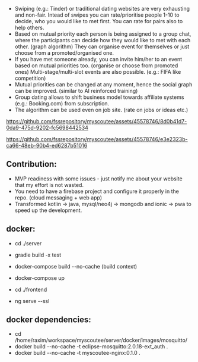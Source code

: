 * Swiping (e.g.: Tinder) or traditional dating websites are very exhausting and non-fair. Intead of swipes you can rate/prioritise people 1-10 to decide, who you would like to met first. You can rate for pairs also to help others.
* Based on mutual priority each person is being assigned to a group chat, where the participants can decide how they would like to met with each other. (graph algorithm) They can organise event for themselves or just choose from a promoted/organised one.
* If you have met someone already, you can invite him/her to an event based on mutual priorities too. (organise or choose from promoted ones) Multi-stage/multi-slot events are also possible. (e.g.: FIFA like competition)
* Mutual priorities can be changed at any moment, hence the social graph can be improved. (similar to AI reinforced training)
* Group dating allows to shift business model towards affiliate systems (e.g.: Booking.com) from subscription.
* The algorithm can be used even on job site. (rate on jobs or ideas etc.)

https://github.com/fssrepository/myscoutee/assets/45578746/8d0b41d7-0da9-475d-9202-fc5698442534

https://github.com/fssrepository/myscoutee/assets/45578746/e3e2323b-ca66-48eb-90b4-ed6287b51016

Contribution:
-------------
* MVP readiness with some issues - just notify me about your website that my effort is not wasted.
* You need to have a firebase project and configure it properly in the repo. (cloud messaging + web app)
* Transformed kotlin -> java, mysql/neo4j -> mongodb and ionic -> pwa to speed up the development.

docker:
-------
* cd ./server
* gradle build -x test
* docker-compose build --no-cache (build context)
* docker-compose up

* cd ./frontend
* ng serve --ssl

docker dependencies:
--------------------
* cd /home/raxim/workspace/myscoutee/server/docker/images/mosquitto/
* docker build --no-cache -t eclipse-mosquitto:2.0.18-ext_auth .
* docker build --no-cache -t myscoutee-nginx:0.1.0 .
